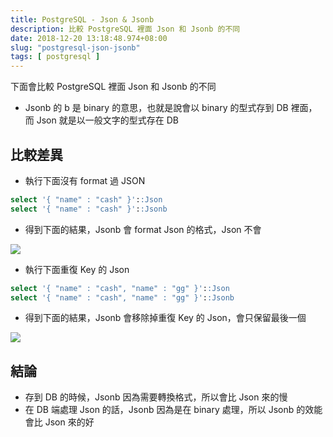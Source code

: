 ```yaml
---
title: PostgreSQL - Json & Jsonb
description: 比較 PostgreSQL 裡面 Json 和 Jsonb 的不同
date: 2018-12-20 13:18:48.974+08:00
slug: "postgresql-json-jsonb"
tags: [ postgresql ]
---
```


下面會比較 PostgreSQL 裡面 Json 和 Jsonb 的不同

- Jsonb 的 b 是 binary 的意思，也就是說會以 binary 的型式存到 DB 裡面，而 Json 就是以一般文字的型式存在 DB

## 比較差異

- 執行下面沒有 format 過 JSON

```sql
select '{ "name" : "cash" }'::Json
select '{ "name" : "cash" }'::Jsonb
```

- 得到下面的結果，Jsonb 會 format Json 的格式，Json 不會

![](/images/404.webp)

- 執行下面重復 Key 的 Json

```sql
select '{ "name" : "cash", "name" : "gg" }'::Json
select '{ "name" : "cash", "name" : "gg" }'::Jsonb
```

- 得到下面的結果，Jsonb 會移除掉重復 Key 的 Json，會只保留最後一個

![](/images/404.webp)

## 結論

- 存到 DB 的時候，Jsonb 因為需要轉換格式，所以會比 Json 來的慢
- 在 DB 端處理 Json 的話，Jsonb 因為是在 binary 處理，所以 Jsonb 的效能會比 Json 來的好